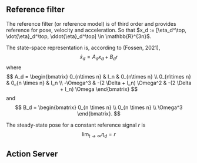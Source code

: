 ## Reference filter

The reference filter (or reference model) is of third order and provides reference for pose, velocity and acceleration. So that $x_d := [\eta_d^\top, \dot{\eta}_d^\top, \ddot{\eta}_d^\top] \in \mathbb{R}^{3n}$.

The state-space representation is, according to (Fossen, 2021),
$$\dot{x}_d = A_d x_d + B_d r$$
where
$$
A_d = \begin{bmatrix}
0_{n\times n} & I_n & 0_{n\times n} \\
0_{n\times n} & 0_{n \times n} & I_n \\
-\Omega^3 & -(2 \Delta + I_n) \Omega^2 & -(2 \Delta + I_n) \Omega
\end{bmatrix}
$$
and
$$
B_d = \begin{bmatrix}
0_{n \times n} \\
0_{n \times n} \\
\Omega^3
\end{bmatrix}.
$$

The steady-state pose for a constant reference signal $r$ is
$$
\lim_{t \to \infty} \eta_d = r
$$

## Action Server
